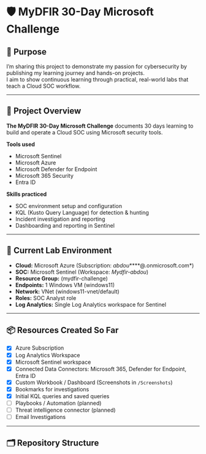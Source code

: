 
# 🛡️ MyDFIR 30-Day Microsoft Challenge

## 🎯 Purpose
I’m sharing this project to demonstrate my passion for cybersecurity by publishing my learning journey and hands-on projects.  
I aim to show continuous learning through practical, real-world labs that teach a Cloud SOC workflow.

---

## 📘 Project Overview
**The MyDFIR 30-Day Microsoft Challenge** documents 30 days learning to build and operate a Cloud SOC using Microsoft security tools.

**Tools used**
- Microsoft Sentinel  
- Microsoft Azure  
- Microsoft Defender for Endpoint  
- Microsoft 365 Security  
- Entra ID

**Skills practiced**
- SOC environment setup and configuration  
- KQL (Kusto Query Language) for detection & hunting  
- Incident investigation and reporting  
- Dashboarding and reporting in Sentinel

---

## 🧰 Current Lab Environment
- **Cloud:** Microsoft Azure (Subscription: *abdou*****@.onmicrosoft.com*)  
- **SOC:** Microsoft Sentinel (Workspace: *Mydfir-abdou*)  
- **Resource Group:** (mydfir-challenge)
- **Endpoints:** 1 Windows VM (windows11)
- **Network:** VNet (windows11-vnet/default)
- **Roles:** SOC Analyst role  
- **Log Analytics:** Single Log Analytics workspace for Sentinel

---

## 📦 Resources Created So Far
- [x] Azure Subscription  
- [x] Log Analytics Workspace  
- [x] Microsoft Sentinel workspace  
- [x] Connected Data Connectors: Microsoft 365, Defender for Endpoint, Entra ID  
- [x] Custom Workbook / Dashboard (Screenshots in `/Screenshots`)  
- [x] Bookmarks for investigations  
- [x] Initial KQL queries and saved queries  
- [ ] Playbooks / Automation (planned)  
- [ ] Threat intelligence connector (planned)
- [ ] Email Investigations 

---

## 🗂 Repository Structure
